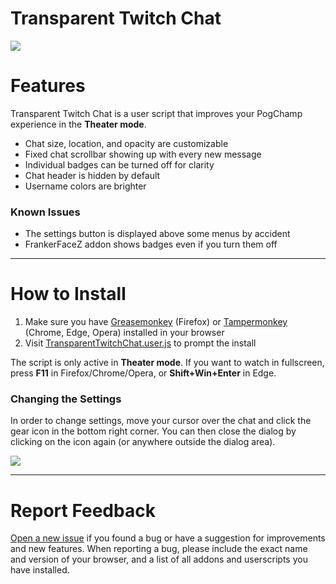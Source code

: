 # Transparent Twitch Chat

![](https://repo.chylex.com/transparent-twitch-chat.png?)

# Features

Transparent Twitch Chat is a user script that improves your PogChamp experience in the **Theater mode**.

- Chat size, location, and opacity are customizable
- Fixed chat scrollbar showing up with every new message
- Individual badges can be turned off for clarity
- Chat header is hidden by default
- Username colors are brighter

### Known Issues

- The settings button is displayed above some menus by accident
- FrankerFaceZ addon shows badges even if you turn them off

---

# How to Install

1. Make sure you have [Greasemonkey](https://addons.mozilla.org/en-US/firefox/addon/greasemonkey/) (Firefox) or [Tampermonkey](https://tampermonkey.net/) (Chrome, Edge, Opera) installed in your browser
2. Visit [TransparentTwitchChat.user.js](https://github.com/chylex/Transparent-Twitch-Chat/raw/master/dist/TransparentTwitchChat.user.js) to prompt the install

The script is only active in **Theater mode**. If you want to watch in fullscreen, press **F11** in Firefox/Chrome/Opera, or **Shift+Win+Enter** in Edge.

### Changing the Settings

In order to change settings, move your cursor over the chat and click the gear icon in the bottom right corner. You can then close the dialog by clicking on the icon again (or anywhere outside the dialog area).

![](https://repo.chylex.com/transparent-twitch-chat-settings.png?)

---

# Report Feedback

[Open a new issue](https://github.com/chylex/Transparent-Twitch-Chat/issues) if you found a bug or have a suggestion for improvements and new features. When reporting a bug, please include the exact name and version of your browser, and a list of all addons and userscripts you have installed.
